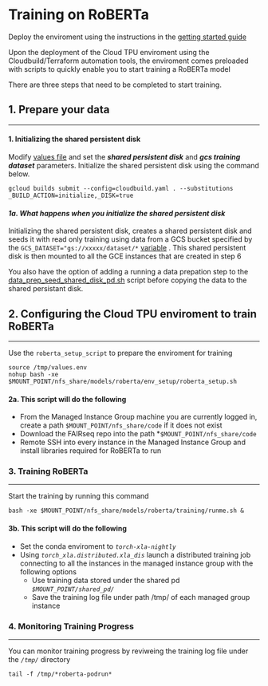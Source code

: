 # Training on RoBERTa

Deploy the enviroment using the instructions in the [getting started guide](/google-terraform-pytorch-tpu#getting-started)

Upon the deployment of the Cloud TPU enviroment using the Cloudbuild/Terraform automation tools, the enviroment comes preloaded with scripts to quickly enable you to start training a RoBERTa model

There are three steps that need to be completed to start training. 

## 1. Prepare your data
---

#### 1. Initializing the shared persistent disk

Modify [values file](values.env) and set the *__shared persistent disk__* and *__gcs training dataset__* parameters. Initialize the shared persistent disk using the command below.

```
gcloud builds submit --config=cloudbuild.yaml . --substitutions _BUILD_ACTION=initialize,_DISK=true
```

#### *1a. What happens when you initialize the shared persistent disk* 

Initializing the shared persistent  disk, creates a shared persistent disk and seeds it with read only training using data from a GCS bucket specified by the `GCS_DATASET="gs://xxxxx/dataset/*` [variable](values.env) . This shared persistent disk is then mounted to all the GCE instances that are created in step 6

You also have the option of adding a running a data prepation step to the [data_prep_seed_shared_disk_pd.sh]((env_setup/data_prep_seed_shared_disk_pd.sh)) script before copying the data to the shared persistant disk.


## 2. Configuring the Cloud TPU enviroment to train RoBERTa 
---

Use the `roberta_setup_script` to prepare the enviroment for training 

```
source /tmp/values.env
nohup bash -xe $MOUNT_POINT/nfs_share/models/roberta/env_setup/roberta_setup.sh
```

#### 2a. This script will do the following
- From the Managed Instance Group machine you are currently logged in, create a path `$MOUNT_POINT/nfs_share/code` if it does not exist 
- Download the FAIRseq repo into the path *`$MOUNT_POINT/nfs_share/code`
- Remote SSH into every instance in the Managed Instance Group and install libraries required for RoBERTa to run  

### 3. Training  RoBERTa 
---

Start the training by running this command 

```
bash -xe $MOUNT_POINT/nfs_share/models/roberta/training/runme.sh &
```

#### 3b. This script will do the following
- Set the conda enviroment to *`torch-xla-nightly`*
- Using *`torch_xla.distributed.xla_dis`* launch a distributed training job connecting to all the instances in the managed instance group with the following options
    - Use training data stored under the shared pd *`$MOUNT_POINT/shared_pd/`*
    - Save the training log file under path /tmp/ of each managed group instance 


### 4. Monitoring Training Progress 
---

You can monitor training progress by reviweing the training log file under the *`/tmp/`* directory 

```
tail -f /tmp/*roberta-podrun*
````

